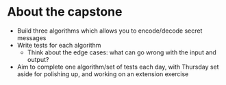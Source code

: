 # About the capstone

* Build three algorithms which allows you to encode/decode secret messages
* Write tests for each algorithm
    * Think about the edge cases: what can go wrong with the input and output?
* Aim to complete one algorithm/set of tests each day, with Thursday set aside for polishing up, and working on an extension exercise

